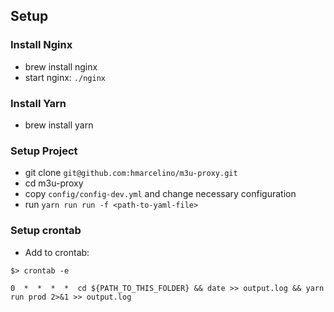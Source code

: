 ## Setup

### Install Nginx
* brew install nginx
* start nginx: `./nginx`

### Install Yarn
* brew install yarn

### Setup Project
* git clone `git@github.com:hmarcelino/m3u-proxy.git`
* cd m3u-proxy
* copy `config/config-dev.yml` and change necessary configuration
* run `yarn run run -f <path-to-yaml-file>`

### Setup crontab  
* Add to crontab: 
```$bash
$> crontab -e

0  *  *  *  *  cd ${PATH_TO_THIS_FOLDER} && date >> output.log && yarn run prod 2>&1 >> output.log
```
